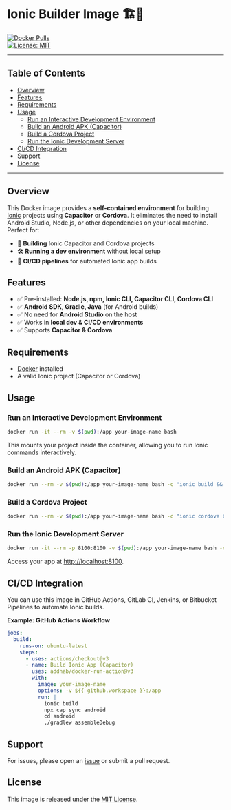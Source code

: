 # Ionic Builder Image 🏗️🚀

[![Docker Pulls](https://img.shields.io/badge/docker-pulls-blue?logo=docker)](https://hub.docker.com/)  
[![License: MIT](https://img.shields.io/badge/license-MIT-green.svg)](LICENSE)

---

## Table of Contents
- [Overview](#overview)
- [Features](#features)
- [Requirements](#requirements)
- [Usage](#usage)
  - [Run an Interactive Development Environment](#run-an-interactive-development-environment)
  - [Build an Android APK (Capacitor)](#build-an-android-apk-capacitor)
  - [Build a Cordova Project](#build-a-cordova-project)
  - [Run the Ionic Development Server](#run-the-ionic-development-server)
- [CI/CD Integration](#cicd-integration)
- [Support](#support)
- [License](#license)

---

## Overview
This Docker image provides a **self-contained environment** for building [Ionic](https://ionicframework.com/) projects using **Capacitor** or **Cordova**. It eliminates the need to install Android Studio, Node.js, or other dependencies on your local machine. Perfect for:

- 🚀 **Building** Ionic Capacitor and Cordova projects
- 🛠️ **Running a dev environment** without local setup
- 🤖 **CI/CD pipelines** for automated Ionic app builds

## Features
- ✅ Pre-installed: **Node.js, npm, Ionic CLI, Capacitor CLI, Cordova CLI**
- ✅ **Android SDK, Gradle, Java** (for Android builds)
- ✅ No need for **Android Studio** on the host
- ✅ Works in **local dev & CI/CD environments**
- ✅ Supports **Capacitor & Cordova**

## Requirements
- [Docker](https://www.docker.com/) installed
- A valid Ionic project (Capacitor or Cordova)

## Usage

### Run an Interactive Development Environment
```sh
docker run -it --rm -v $(pwd):/app your-image-name bash
```
This mounts your project inside the container, allowing you to run Ionic commands interactively.

### Build an Android APK (Capacitor)
```sh
docker run --rm -v $(pwd):/app your-image-name bash -c "ionic build && npx cap add android && npx cap sync android && cd android && ./gradlew assembleDebug"
```

### Build a Cordova Project
```sh
docker run --rm -v $(pwd):/app your-image-name bash -c "ionic cordova build android"
```

### Run the Ionic Development Server
```sh
docker run -it --rm -p 8100:8100 -v $(pwd):/app your-image-name bash -c "ionic serve --host=0.0.0.0"
```
Access your app at [http://localhost:8100](http://localhost:8100).

## CI/CD Integration
You can use this image in GitHub Actions, GitLab CI, Jenkins, or Bitbucket Pipelines to automate Ionic builds.

**Example: GitHub Actions Workflow**
```yaml
jobs:
  build:
    runs-on: ubuntu-latest
    steps:
      - uses: actions/checkout@v3
      - name: Build Ionic App (Capacitor)
        uses: addnab/docker-run-action@v3
        with:
          image: your-image-name
          options: -v ${{ github.workspace }}:/app
          run: |
            ionic build
            npx cap sync android
            cd android
            ./gradlew assembleDebug
```

## Support
For issues, please open an [issue](https://github.com/your-repo/issues) or submit a pull request.

## License
This image is released under the [MIT License](LICENSE).

